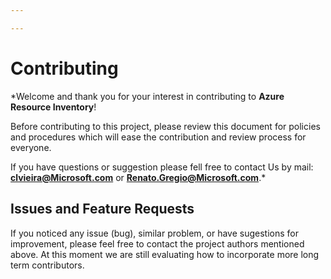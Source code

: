```yaml
---

---
```


# Contributing

*Welcome and thank you for your interest
in contributing to **Azure Resource Inventory**! 

Before contributing to this project, please review this document for policies and procedures which
will ease the contribution and review process for everyone. 

If you have questions or suggestion please fell free to contact Us by mail:  **clvieira@Microsoft.com** or **Renato.Gregio@Microsoft.com**.*

## Issues and Feature Requests

If you noticed any issue (bug), similar problem, or have sugestions for improvement, please feel free to contact the project authors mentioned above. At this moment we are still evaluating how to incorporate more long term contributors.